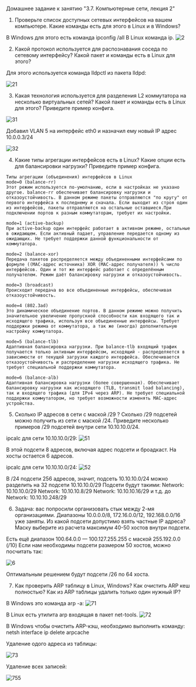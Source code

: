 Домашнее задание к занятию "3.7. Компьютерные сети, лекция 2"

1. Проверьте список доступных сетевых интерфейсов на вашем компьютере. Какие команды есть для этого в Linux и в Windows?

В Windows для этого есть команда ipconfig /all
В Linux команда ip. 
![2](https://user-images.githubusercontent.com/94568542/149670893-9ba66198-c813-43a8-a38d-d60ec0a10b8e.jpg)

2. Какой протокол используется для распознавания соседа по сетевому интерфейсу? Какой пакет и команды есть в Linux для этого?

Для этого используется команда lldpctl из пакета lldpd:

![21](https://user-images.githubusercontent.com/94568542/149671623-6376bca1-7b52-4e47-8cce-47e275fe7479.jpg)


3. Какая технология используется для разделения L2 коммутатора на несколько виртуальных сетей? Какой пакет и команды есть в Linux для этого? Приведите пример конфига.

![31](https://user-images.githubusercontent.com/94568542/149671998-decf092f-e289-4f56-9637-c6c2b5df6e19.jpg)

Добавил VLAN 5 на интерфейс eth0 и назначил ему новый IP адрес 10.0.0.3/24

![32](https://user-images.githubusercontent.com/94568542/149672006-6a2bc323-aa74-42fa-ba32-6bed8c367af7.jpg)

4. Какие типы агрегации интерфейсов есть в Linux? Какие опции есть для балансировки нагрузки? Приведите пример конфига.
```
Типы агрегации (объединения) интерфейсов в Linux
mode=0 (balance-rr)
Этот режим используется по-умолчанию, если в настройках не указано другое. balance-rr обеспечивает балансировку нагрузки и отказоустойчивость. В данном режиме пакеты отправляются "по кругу" от первого интерфейса к последнему и сначала. Если выходит из строя один из интерфейсов, пакеты отправляются на остальные оставшиеся.При подключении портов к разным коммутаторам, требует их настройки.

mode=1 (active-backup)
При active-backup один интерфейс работает в активном режиме, остальные в ожидающем. Если активный падает, управление передается одному из ожидающих. Не требует поддержки данной функциональности от коммутатора.

mode=2 (balance-xor)
Передача пакетов распределяется между объединенными интерфейсами по формуле ((MAC-адрес источника) XOR (MAC-адрес получателя)) % число интерфейсов. Один и тот же интерфейс работает с определённым получателем. Режим даёт балансировку нагрузки и отказоустойчивость.

mode=3 (broadcast)
Происходит передача во все объединенные интерфейсы, обеспечивая отказоустойчивость.

mode=4 (802.3ad)
Это динамическое объединение портов. В данном режиме можно получить значительное увеличение пропускной способности как входящего так и исходящего трафика, используя все объединенные интерфейсы. Требует поддержки режима от коммутатора, а так же (иногда) дополнительную настройку коммутатора.

mode=5 (balance-tlb)
Адаптивная балансировка нагрузки. При balance-tlb входящий трафик получается только активным интерфейсом, исходящий - распределяется в зависимости от текущей загрузки каждого интерфейса. Обеспечивается отказоустойчивость и распределение нагрузки исходящего трафика. Не требует специальной поддержки коммутатора.

mode=6 (balance-alb)
Адаптивная балансировка нагрузки (более совершенная). Обеспечивает балансировку нагрузки как исходящего (TLB, transmit load balancing), так и входящего трафика (для IPv4 через ARP). Не требует специальной поддержки коммутатором, но требует возможности изменять MAC-адрес устройства.
```


5. Сколько IP адресов в сети с маской /29 ? Сколько /29 подсетей можно получить из сети с маской /24. Приведите несколько примеров /29 подсетей внутри сети 10.10.10.0/24.

ipcalc для сети 10.10.10.0/29:
![51](https://user-images.githubusercontent.com/94568542/149673150-a97fdb61-c5fc-484a-a55f-983f6b9f5c18.jpg)


В этой подсети 8 адресов, включая адрес подсети и броадкаст. На хосты остается 6 адресов.

ipcalc для сети 10.10.10.0/24:
![52](https://user-images.githubusercontent.com/94568542/149673220-f2370b2e-b9ff-4c48-96e6-2ac2c429940c.jpg)

В /24 подсети 256 адресов, значит, подсеть 10.10.10.0/24 можно разделить на 32 подсети 10.10.10.0/29
Подсети будут такими: 
Network: 10.10.10.0/29 Network: 10.10.10.8/29
Network: 10.10.10.16/29 и т.д. до Network: 10.10.10.248/29

6. Задача: вас попросили организовать стык между 2-мя организациями. Диапазоны 10.0.0.0/8, 172.16.0.0/12, 192.168.0.0/16 уже заняты. Из какой подсети допустимо взять частные IP адреса? Маску выберите из расчета максимум 40-50 хостов внутри подсети.

Есть ещё диапазон 100.64.0.0 — 100.127.255.255 с маской 255.192.0.0 (/10)
Если нам необходимы подсети размером 50 хостов, можно посчитать так:

![6](https://user-images.githubusercontent.com/94568542/149673483-e869cc75-b971-447a-9e97-125be234c1b6.jpg)

Оптимальным решением будут подсети /26 по 64 хоста.

7. Как проверить ARP таблицу в Linux, Windows? Как очистить ARP кеш полностью? Как из ARP таблицы удалить только один нужный IP?

В Windows это команда arp -a:
![71](https://user-images.githubusercontent.com/94568542/149673536-cd626797-a8f3-4b81-b1d1-17feca9b9808.jpg)

В Linux есть утилита arp входящая в пакет net-tools. 
![72](https://user-images.githubusercontent.com/94568542/149673622-3da389ac-78c2-4814-9de1-4825049f6bd8.jpg)


В Windows чтобы очистить ARP-кэш, необходимо выполнить команду: netsh interface ip delete arpcache

Удаление одого адреса из таблицы:

![73](https://user-images.githubusercontent.com/94568542/149673842-27189ec0-7513-437f-8850-dd260bd56a05.jpg)

Удаление всех записей:

![755](https://user-images.githubusercontent.com/94568542/149673921-33294da4-db82-4f96-8065-b554f0cbcac7.jpg)



